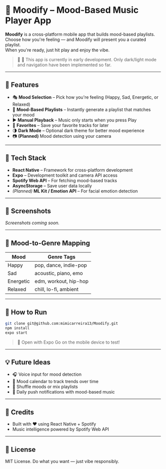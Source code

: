 # 🎵 Moodify – Mood-Based Music Player App

**Moodify** is a cross-platform mobile app that builds mood-based playlists.  
Choose how you're feeling — and Moodify will present you a curated playlist.  
When you're ready, just hit play and enjoy the vibe.


> 🚧 🔧 This app is currently in early development. Only dark/light mode and navigation have been implemented so far.

---

## 🚀 Features


- 🎭 **Mood Selection** – Pick how you're feeling (Happy, Sad, Energetic, or Relaxed)  
- 🎵 **Mood-Based Playlists** – Instantly generate a playlist that matches your mood  
- ▶️ **Manual Playback** – Music only starts when you press Play  
- 📌 **Favorites** – Save your favorite tracks for later  
- 🌗 **Dark Mode** – Optional dark theme for better mood experience  
- 📷 **(Planned)** Mood detection using your camera
 

---

## 💠 Tech Stack

- **React Native** – Framework for cross-platform development  
- **Expo** – Development toolkit and camera API access  
- **Spotify Web API** – For fetching mood-based tracks  
- **AsyncStorage** – Save user data locally  
- *(Planned)* **ML Kit / Emotion API** – For facial emotion detection  

---

## 📸 Screenshots

_Screenshots coming soon._

---

## 🎼 Mood-to-Genre Mapping

| Mood      | Genre Tags              |
|-----------|-------------------------|
| Happy     | pop, dance, indie-pop   |
| Sad       | acoustic, piano, emo    |
| Energetic | edm, workout, hip-hop   |
| Relaxed   | chill, lo-fi, ambient   |

---

## 🧪 How to Run

```bash
git clone git@github.com:mimicarreira13/Moodify.git
npm install
expo start
```

> 📱 Open with Expo Go on the mobile device to test!

---

## 💡 Future Ideas

- 🎧 Voice input for mood detection
- 📅 Mood calendar to track trends over time
- 🔄 Shuffle moods or mix playlists
- 🔔 Daily push notifications with mood-based music

---

## 🙌 Credits

- Built with ❤️ using React Native + Spotify
- Music intelligence powered by Spotify Web API

---

## 📄 License

MIT License. Do what you want — just vibe responsibly.
